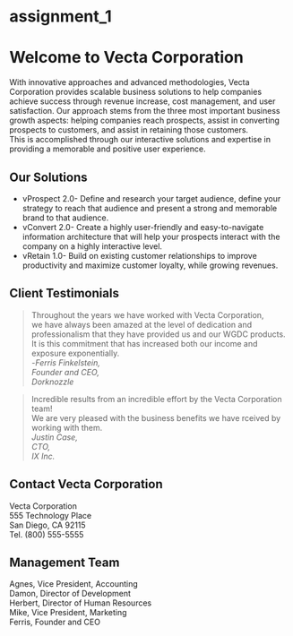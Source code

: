 # assignment_1
<h1 class="code-line" data-line-start=0 data-line-end=1 ><a id="Welcome_to_Vecta_Corporation_0"></a>Welcome to Vecta Corporation</h1>
<p class="has-line-data" data-line-start="1" data-line-end="3">With innovative approaches and advanced methodologies, Vecta Corporation provides scalable business solutions to help companies achieve success through revenue increase, cost management, and user satisfaction. Our approach stems from the three most important business growth aspects: helping companies reach prospects, assist in converting prospects to customers, and assist in retaining those customers.<br>
This is accomplished through our interactive solutions and expertise in providing a memorable and positive user experience.</p>
<h2 class="code-line" data-line-start=4 data-line-end=5 ><a id="Our_Solutions_4"></a>Our Solutions</h2>
<ul>
<li class="has-line-data" data-line-start="5" data-line-end="6">vProspect 2.0- Define and research your target audience, define your strategy to reach that audience and present a strong and memorable brand to that audience.</li>
<li class="has-line-data" data-line-start="6" data-line-end="7">vConvert 2.0- Create a highly user-friendly and easy-to-navigate information architecture that will help your prospects interact with the company on a highly interactive level.</li>
<li class="has-line-data" data-line-start="7" data-line-end="9">vRetain 1.0- Build on existing customer relationships to improve productivity and maximize customer loyalty, while growing revenues.</li>
</ul>
<h2 class="code-line" data-line-start=9 data-line-end=10 ><a id="Client_Testimonials_9"></a>Client Testimonials</h2>
<blockquote>
<p class="has-line-data" data-line-start="10" data-line-end="18">Throughout the years we have worked with Vecta Corporation,<br>
we have always been amazed at the level of dedication and<br>
professionalism that they have provided us and our WGDC products.<br>
It is this commitment that has increased both our income and<br>
exposure exponentially.<br>
-<em>Ferris Finkelstein,</em><br>
<em>Founder and CEO,</em><br>
<em>Dorknozzle</em></p>
</blockquote>
<blockquote>
<p class="has-line-data" data-line-start="19" data-line-end="24">Incredible results from an incredible effort by the Vecta Corporation team!<br>
We are very pleased with the business benefits we have rceived by working with them.<br>
<em>Justin Case,</em><br>
<em>CTO,</em><br>
<em>IX Inc.</em></p>
</blockquote>
<h2 class="code-line" data-line-start=25 data-line-end=26 ><a id="Contact_Vecta_Corporation_25"></a>Contact Vecta Corporation</h2>
<p class="has-line-data" data-line-start="26" data-line-end="30">Vecta Corporation<br>
555 Technology Place<br>
San Diego, CA 92115<br>
Tel. (800) 555-5555</p>
<h2 class="code-line" data-line-start=31 data-line-end=32 ><a id="Management_Team_31"></a>Management Team</h2>
<p class="has-line-data" data-line-start="32" data-line-end="37">Agnes, Vice President, Accounting<br>
Damon, Director of Development<br>
Herbert, Director of Human Resources<br>
Mike, Vice President, Marketing<br>
Ferris, Founder and CEO</p>
